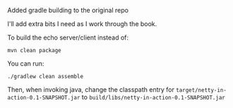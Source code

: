 Added gradle building to the original repo

I'll add extra bits I need as I work through the book.

To build the echo server/client instead of:

    mvn clean package

You can run:

    ./gradlew clean assemble

Then, when invoking java, change the classpath entry for `target/netty-in-action-0.1-SNAPSHOT.jar` to `build/libs/netty-in-action-0.1-SNAPSHOT.jar`
